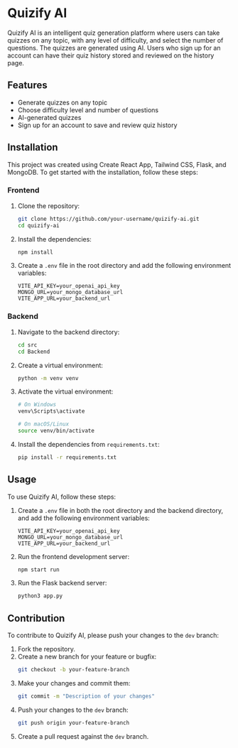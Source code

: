 # Quizify AI

Quizify AI is an intelligent quiz generation platform where users can take quizzes on any topic, with any level of difficulty, and select the number of questions. The quizzes are generated using AI. Users who sign up for an account can have their quiz history stored and reviewed on the history page.

## Features

- Generate quizzes on any topic
- Choose difficulty level and number of questions
- AI-generated quizzes
- Sign up for an account to save and review quiz history

## Installation

This project was created using Create React App, Tailwind CSS, Flask, and MongoDB. To get started with the installation, follow these steps:

### Frontend

1. Clone the repository:
    ```bash
    git clone https://github.com/your-username/quizify-ai.git
    cd quizify-ai
    ```

2. Install the dependencies:
    ```bash
    npm install
    ```

3. Create a `.env` file in the root directory and add the following environment variables:
    ```env
    VITE_API_KEY=your_openai_api_key
    MONGO_URL=your_mongo_database_url
    VITE_APP_URL=your_backend_url
    ```


### Backend

1. Navigate to the backend directory:
    ```bash
    cd src
    cd Backend
    ```

2. Create a virtual environment:
    ```bash
    python -m venv venv
    ```

3. Activate the virtual environment:
    ```bash
    # On Windows
    venv\Scripts\activate

    # On macOS/Linux
    source venv/bin/activate
    ```

4. Install the dependencies from `requirements.txt`:
    ```bash
    pip install -r requirements.txt
    ```


## Usage

To use Quizify AI, follow these steps:

1. Create a `.env` file in both the root directory and the backend directory, and add the following environment variables:
    ```env
    VITE_API_KEY=your_openai_api_key
    MONGO_URL=your_mongo_database_url
    VITE_APP_URL=your_backend_url
    ```

2. Run the frontend development server:
    ```bash
    npm start run
    ```

3. Run the Flask backend server:
    ```bash
    python3 app.py
    ```

## Contribution

To contribute to Quizify AI, please push your changes to the `dev` branch:

1. Fork the repository.
2. Create a new branch for your feature or bugfix:
    ```bash
    git checkout -b your-feature-branch
    ```
3. Make your changes and commit them:
    ```bash
    git commit -m "Description of your changes"
    ```
4. Push your changes to the `dev` branch:
    ```bash
    git push origin your-feature-branch
    ```
5. Create a pull request against the `dev` branch.

